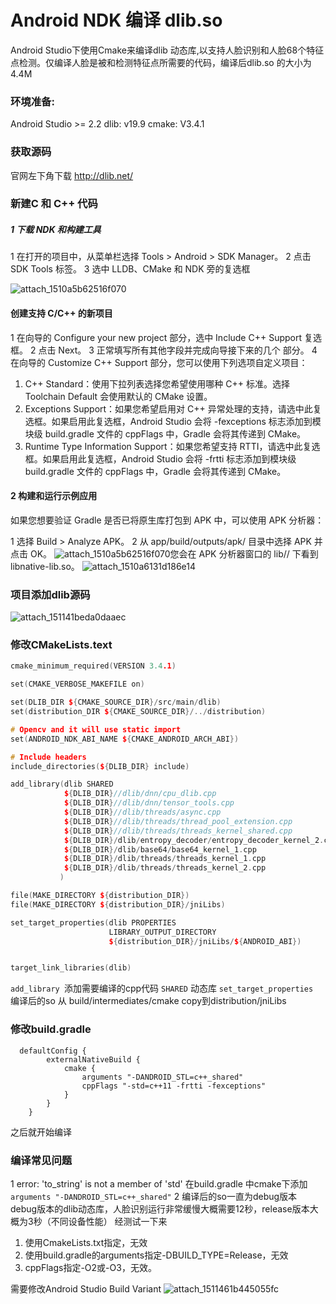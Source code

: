 # Android NDK 编译 dlib.so
Android Studio下使用Cmake来编译dlib 动态库,以支持人脸识别和人脸68个特征点检测。仅编译人脸是被和检测特征点所需要的代码，编译后dlib.so 的大小为4.4M

### 环境准备:
Android Studio >= 2.2
dlib: v19.9
cmake:  V3.4.1

### 获取源码
官网左下角下载 http://dlib.net/

### 新建C 和 C++ 代码
##### 1 下载 NDK 和构建工具
1 在打开的项目中，从菜单栏选择 Tools > Android > SDK Manager。
2 点击 SDK Tools 标签。
3 选中 LLDB、CMake 和 NDK 旁的复选框

![attach_1510a5b62516f070](/image/1.png)

#### 创建支持 C/C++ 的新项目
1  在向导的 Configure your new project 部分，选中 Include C++ Support 复选框。
2 点击 Next。
3 正常填写所有其他字段并完成向导接下来的几个
部分。
4 在向导的 Customize C++ Support 部分，您可以使用下列选项自定义项目：
1. C++ Standard：使用下拉列表选择您希望使用哪种 C++ 标准。选择 Toolchain Default 会使用默认的 CMake 设置。
2. Exceptions Support：如果您希望启用对 C++ 异常处理的支持，请选中此复选框。如果启用此复选框，Android Studio 会将 -fexceptions 标志添加到模块级 build.gradle 文件的 cppFlags 中，Gradle 会将其传递到 CMake。
3. Runtime Type Information Support：如果您希望支持 RTTI，请选中此复选框。如果启用此复选框，Android Studio 会将 -frtti 标志添加到模块级 build.gradle 文件的 cppFlags 中，Gradle 会将其传递到 CMake。

#### 2 构建和运行示例应用
如果您想要验证 Gradle 是否已将原生库打包到 APK 中，可以使用 APK 分析器：

1 选择 Build > Analyze APK。
2 从 app/build/outputs/apk/ 目录中选择 APK 并点击 OK。
![attach_1510a5b62516f070](/image/2.png)您会在 APK 分析器窗口的 lib/<ABI>/ 下看到 libnative-lib.so。
![attach_1510a6131d186e14](/Users/chenlei/Documents/attach_1510a6131d186e14.png)

### 项目添加dlib源码
![attach_151141beda0daaec](/image/3.png)
### 修改CMakeLists.text
```cpp
cmake_minimum_required(VERSION 3.4.1)

set(CMAKE_VERBOSE_MAKEFILE on)

set(DLIB_DIR ${CMAKE_SOURCE_DIR}/src/main/dlib)
set(distribution_DIR ${CMAKE_SOURCE_DIR}/../distribution)

# Opencv and it will use static import
set(ANDROID_NDK_ABI_NAME ${CMAKE_ANDROID_ARCH_ABI})

# Include headers
include_directories(${DLIB_DIR} include)

add_library(dlib SHARED
            ${DLIB_DIR}//dlib/dnn/cpu_dlib.cpp
            ${DLIB_DIR}//dlib/dnn/tensor_tools.cpp
            ${DLIB_DIR}//dlib/threads/async.cpp
            ${DLIB_DIR}//dlib/threads/thread_pool_extension.cpp
            ${DLIB_DIR}//dlib/threads/threads_kernel_shared.cpp
            ${DLIB_DIR}/dlib/entropy_decoder/entropy_decoder_kernel_2.cpp
            ${DLIB_DIR}/dlib/base64/base64_kernel_1.cpp
            ${DLIB_DIR}/dlib/threads/threads_kernel_1.cpp
            ${DLIB_DIR}/dlib/threads/threads_kernel_2.cpp
           )

file(MAKE_DIRECTORY ${distribution_DIR})
file(MAKE_DIRECTORY ${distribution_DIR}/jniLibs)

set_target_properties(dlib PROPERTIES
                      LIBRARY_OUTPUT_DIRECTORY
                      ${distribution_DIR}/jniLibs/${ANDROID_ABI})


target_link_libraries(dlib)


```
`add_library `添加需要编译的cpp代码  `SHARED` 动态库
`set_target_properties ` 编译后的so 从 build/intermediates/cmake copy到distribution/jniLibs

### 修改build.gradle
```
  defaultConfig {
        externalNativeBuild {
            cmake {
                arguments "-DANDROID_STL=c++_shared"
                cppFlags "-std=c++11 -frtti -fexceptions"
            }
        }
    }
```
之后就开始编译
### 编译常见问题
1  error: 'to_string' is not a member of 'std'
在build.gradle 中cmake下添加     ` arguments "-DANDROID_STL=c++_shared"`
2 编译后的so一直为debug版本
debug版本的dlib动态库，人脸识别运行非常缓慢大概需要12秒，release版本大概为3秒（不同设备性能）
经测试一下来
1. 使用CmakeLists.txt指定，无效
2. 使用build.gradle的arguments指定-DBUILD_TYPE=Release，无效
3. cppFlags指定-O2或-O3，无效。

需要修改Android Studio Build Variant
![attach_1511461b445055fc](/image/4.png)

